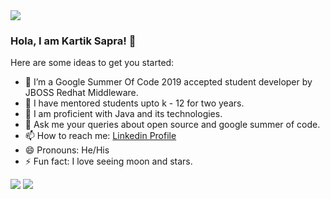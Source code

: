 <img src = "https://user-images.githubusercontent.com/36664705/91655701-70030a80-ea67-11ea-9ec3-2dbd659f2a86.jpg">

### Hola, I am Kartik Sapra! 👋


Here are some ideas to get you started:

- 🔭 I’m a Google Summer Of Code 2019 accepted student developer by JBOSS Redhat Middleware.
- 🌱 I have mentored students upto k - 12 for two years.
- 👯 I am proficient with Java and its technologies.
- 💬 Ask me your queries about open source and google summer of code.
- 📫 How to reach me: [Linkedin Profile](https://www.linkedin.com/in/kartiksapra/)
- 😄 Pronouns: He/His
- ⚡ Fun fact: I love seeing moon and stars.

<img src = "https://github-readme-stats.vercel.app/api?username=theexplorist">
<img src = "https://github-readme-stats.vercel.app/api/top-langs/?username=theexplorist">
